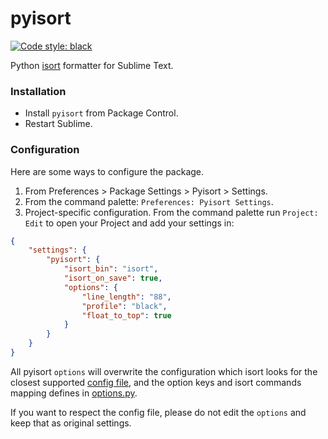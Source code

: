 # pyisort
[![Code style: black](https://img.shields.io/badge/code%20style-black-000000.svg)](https://github.com/psf/black)

Python [isort](https://github.com/PyCQA/isort) formatter for Sublime Text.

### Installation

- Install `pyisort` from Package Control.
- Restart Sublime.

### Configuration

Here are some ways to configure the package.

1. From Preferences > Package Settings > Pyisort > Settings.
2. From the command palette: `Preferences: Pyisort Settings`.
3. Project-specific configuration. From the command palette run `Project: Edit` to open your Project and add your settings in:

```json
{
    "settings": {
        "pyisort": {
            "isort_bin": "isort",
            "isort_on_save": true,
            "options": {
                "line_length": "88",
                "profile": "black",
                "float_to_top": true
            }
        }
    }
}
```

All pyisort `options` will overwrite the configuration which isort looks for the closest supported [config file](https://pycqa.github.io/isort/docs/configuration/config_files.html), and the option keys and isort commands mapping defines  in [options.py](./pyisort/options.py).

If you want to respect the config file, please do not edit the `options` and keep that as original settings.
